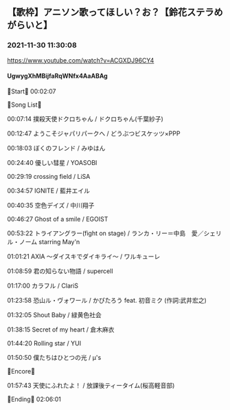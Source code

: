 ## 【歌枠】アニソン歌ってほしい？お？【鈴花ステラめがらいと】
### 2021-11-30 11:30:08
https://www.youtube.com/watch?v=ACGXDJ96CY4
#### UgwygXhMBijfaRqWNfx4AaABAg
🔔Start🔔 00:02:07



🔔Song List🔔

00:07:14 撲殺天使ドクロちゃん / ドクロちゃん(千葉紗子)

00:12:47 ようこそジャパリパークへ / どうぶつビスケッツ×PPP

00:18:03 ぼくのフレンド / みゆはん

00:24:40 優しい彗星 / YOASOBI

00:29:19 crossing field / LiSA

00:34:57 IGNITE / 藍井エイル

00:40:35 空色デイズ / 中川翔子

00:46:27 Ghost of a smile / EGOIST

00:53:22 トライアングラー(fight on stage) / ランカ・リー＝中島　愛／シェリル・ノーム starring May'n

01:01:21 AXIA ～ダイスキでダイキライ～ / ワルキューレ

01:08:59 君の知らない物語 / supercell

01:17:00 カラフル / ClariS

01:23:58 恐山ル・ヴォワール / かぴたろう feat. 初音ミク (作詞:武井宏之)

01:32:05 Shout Baby / 緑黄色社会

01:38:15 Secret of my heart / 倉木麻衣

01:44:20 Rolling star / YUI

01:50:50 僕たちはひとつの光 / μ's



🔔Encore🔔

01:57:43 天使にふれたよ！ / 放課後ティータイム(桜高軽音部)



🔔Ending🔔 02:06:01

